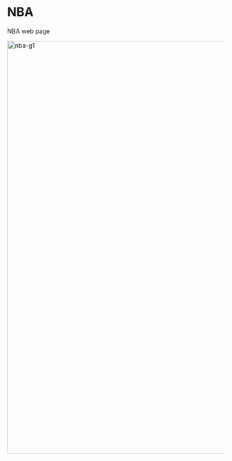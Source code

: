 # NBA 
NBA web page

<img width="956" alt="nba-g1" src="https://user-images.githubusercontent.com/57451645/71765789-2c202b80-2f01-11ea-854f-76b46ec69898.png">
